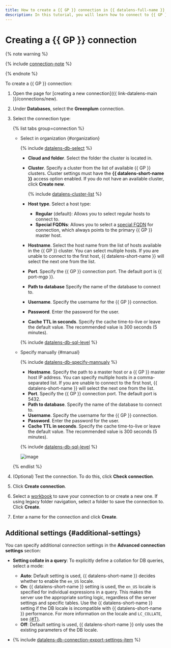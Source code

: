 ```yaml
---
title: How to create a {{ GP }} connection in {{ datalens-full-name }}
description: In this tutorial, you will learn how to connect to {{ GP }} in {{ datalens-full-name }}.
---
```


# Creating a {{ GP }} connection



{% note warning %}

{% include [connection-note](../../../_includes/datalens/datalens-connection-note.md) %}

{% endnote %}


To create a {{ GP }} connection:

1. Open the page for [creating a new connection]({{ link-datalens-main }}/connections/new).
1. Under **Databases**, select the **Greenplum** connection.


1. Select the connection type:

   {% list tabs group=connection %}

   - Select in organization {#organization}

     {% include [datalens-db-select](../../../_includes/datalens/datalens-db-select.md) %}

     * **Cloud and folder**. Select the folder the cluster is located in.
     * **Cluster**. Specify a cluster from the list of available {{ GP }} clusters. Cluster settings must have the **{{ datalens-short-name }}** access option enabled. If you do not have an available cluster, click **Create new**.

       {% include [datalens-cluster-list](../../../_includes/datalens/datalens-cluster-list.md) %}

     * **Host type**. Select a host type:
       
       * **Regular** (default): Allows you to select regular hosts to connect to.
       * **Special FQDNs**: Allows you to select a [special FQDN](../../../managed-greenplum/operations/connect.md#fqdn-master) for connection, which always points to the primary {{ GP }} master host.

     * **Hostname**. Select the host name from the list of hosts available in the {{ GP }} cluster. You can select multiple hosts. If you are unable to connect to the first host, {{ datalens-short-name }} will select the next one from the list.
     * **Port**. Specify the {{ GP }} connection port. The default port is {{ port-mgp }}.
     * **Path to database** Specify the name of the database to connect to.
     * **Username**. Specify the username for the {{ GP }} connection.
     * **Password**. Enter the password for the user.
     * **Cache TTL in seconds**. Specify the cache time-to-live or leave the default value. The recommended value is 300 seconds (5 minutes).
     
     {% include [datalens-db-sql-level](../../../_includes/datalens/datalens-db-connection-sql-level.md) %}

   - Specify manually {#manual}

     {% include [datalens-db-specify-mannualy](../../../_includes/datalens/datalens-db-specify-mannualy.md) %}

      * **Hostname**. Specify the path to a master host or a {{ GP }} master host IP address. You can specify multiple hosts in a comma-separated list. If you are unable to connect to the first host, {{ datalens-short-name }} will select the next one from the list.
      * **Port**. Specify the {{ GP }} connection port. The default port is 5432.
      * **Path to database**. Specify the name of the database to connect to.
      * **Username**. Specify the username for the {{ GP }} connection.
      * **Password**. Enter the password for the user.
      * **Cache TTL in seconds**. Specify the cache time-to-live or leave the default value. The recommended value is 300 seconds (5 minutes).
      
      {% include [datalens-db-sql-level](../../../_includes/datalens/datalens-db-connection-sql-level.md) %}

      ![image](../../../_assets/datalens/operations/connection/connection-greenplum.png)

   {% endlist %}


1. (Optional) Test the connection. To do this, click **Check connection**.
1. Click **Create connection**.


1. Select a [workbook](../../workbooks-collections/index.md) to save your connection to or create a new one. If using legacy folder navigation, select a folder to save the connection to. Click **Create**.


1. Enter a name for the connection and click **Create**.



## Additional settings {#additional-settings}

You can specify additional connection settings in the **Advanced connection settings** section:

* **Setting collate in a query**: To explicitly define a collation for DB queries, select a mode:

  * **Auto**: Default setting is used, {{ datalens-short-name }} decides whether to enable the `en_US` locale.
  * **On**: {{ datalens-short-name }} setting is used, the `en_US` locale is specified for individual expressions in a query. This makes the server use the appropriate sorting logic, regardless of the server settings and specific tables. Use the {{ datalens-short-name }} setting if the DB locale is incompatible with {{ datalens-short-name }} performance. For more information on the locale and `LC_COLLATE`, see [{#T}](../../../managed-postgresql/operations/cluster-create.md#create-cluster).
  * **Off**: Default setting is used, {{ datalens-short-name }} only uses the existing parameters of the DB locale.

* {% include [datalens-db-connection-export-settings-item](../../../_includes/datalens/operations/datalens-db-connection-export-settings-item.md) %}

